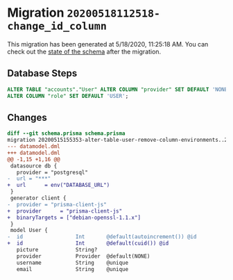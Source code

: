 # Migration `20200518112518-change_id_column`

This migration has been generated at 5/18/2020, 11:25:18 AM.
You can check out the [state of the schema](./schema.prisma) after the migration.

## Database Steps

```sql
ALTER TABLE "accounts"."User" ALTER COLUMN "provider" SET DEFAULT 'NONE',
ALTER COLUMN "role" SET DEFAULT 'USER';
```

## Changes

```diff
diff --git schema.prisma schema.prisma
migration 20200515155353-alter-table-user-remove-column-environments..20200518112518-change_id_column
--- datamodel.dml
+++ datamodel.dml
@@ -1,15 +1,16 @@
 datasource db {
   provider = "postgresql"
-  url = "***"
+  url      = env("DATABASE_URL")
 }
 generator client {
-  provider = "prisma-client-js"
+  provider      = "prisma-client-js"
+  binaryTargets = ["debian-openssl-1.1.x"]
 }
 model User {
-  id                 Int       @default(autoincrement()) @id
+  id                 Int       @default(cuid()) @id
   picture            String?
   provider           Provider  @default(NONE)
   username           String    @unique
   email              String    @unique
```
